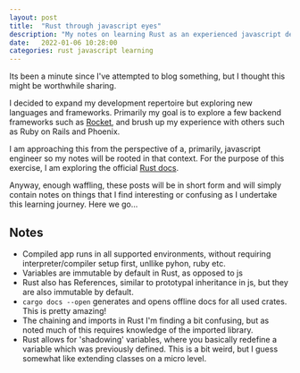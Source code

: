```yaml
---
layout: post
title:  "Rust through javascript eyes"
description: "My notes on learning Rust as an experienced javascript developer"
date:   2022-01-06 10:28:00
categories: rust javascript learning
---
```


Its been a minute since I've attempted to blog something, but I thought this might be worthwhile sharing.

I decided to expand my development repertoire but exploring new languages and frameworks. Primarily my goal is to explore a few backend frameworks such as [Rocket][rocket], and brush up my experience with others such as Ruby on Rails and Phoenix.

I am approaching this from the perspective of a, primarily, javascript engineer so my notes will be rooted in that context. For the purpose of this exercise, I am exploring the official [Rust docs][rust-lang].

Anyway, enough waffling, these posts will be in short form and will simply contain notes on things that I find interesting or confusing as I undertake this learning journey. Here we go...

## Notes

* Compiled app runs in all supported environments, without requiring interpreter/compiler setup first, unllike pyhon, ruby etc.
* Variables are immutable by default in Rust, as opposed to js
* Rust also has References, similar to prototypal inheritance in js, but they are also immutable by default.
* `cargo docs --open` generates and opens offline docs for all used crates. This is pretty amazing!
* The chaining and imports in Rust I'm finding a bit confusing, but as noted much of this requires knowledge of the imported library.
* Rust allows for 'shadowing' variables, where you basically redefine a variable which was previously defined. This is a bit weird, but I guess somewhat like extending classes on a micro level.



[rocket]: https://rocket.rs/
[rust-lang]: https://doc.rust-lang.org/stable/book/

